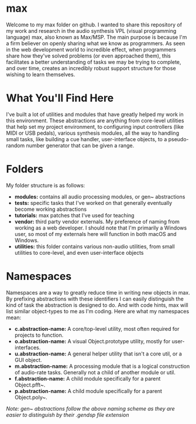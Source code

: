 # max
Welcome to my max folder on github. I wanted to share this repository of my work and research in the audio synthesis VPL (visual programming language) max, also known as Max/MSP. The main purpose is because I'm a firm believer on openly sharing what we know as programmers. As seen in the web development world to incredible effect, when programmers share how they've solved problems (or even approached them), this facilitates a better understanding of tasks we may be trying to complete, and over time, creates an incredibly robust support structure for those wishing to learn themselves.

# What You'll Find Here
I've built a lot of utilities and modules that have greatly helped my work in this environment. These abstractions are anything from core-level utilities that help set my project environment, to configuring input controllers (like MIDI or USB pedals), various synthesis modules, all the way to handling small tasks, like building a cue handler, user-interface objects, to a pseudo-random number generator that can be given a range.

# Folders
My folder structure is as follows: 

- **modules:** contains all audio processing modules, or gen~ abstractions
- **tests:** specific tasks that I've worked on that generally eventually become working abstractions
- **tutorials:** max patches that I've used for teaching
- **vendor:** third party vendor externals. My preference of naming from working as a web developer. I should note that I'm primarily a Windows user, so most of my externals here will function in both macOS and Windows.
- **utilities:** this folder contains various non-audio utilities, from small utilities to core-level, and even user-interface objects

# Namespaces
Namespaces are a way to greatly reduce time in writing new objects in max. By prefixing abstractions with these identifiers I can easily distinguish the kind of task the abstraction is designed to do. And with code hints, max will list similar object-types to me as I'm coding. Here are what my namespaces mean:

- **c.abstraction-name:** A core/top-level utility, most often required for projects to function.
- **o.abstraction-name:** A visual Object.prototype utility, mostly for user-interfaces.
- **u.abstraction-name:** A general helper utility that isn't a core util, or a GUI object.
- **m.abstraction-name:** A processing module that is a logical construction of audio-rate tasks. Generally not a child of another module or util.
- **f.abstraction-name:** A child module specifically for a parent Object.pfft~.
- **p.abstraction-name:** A child module specifically for a parent Object.poly~.

*Note: gen~ abstractions follow the above naming scheme as they are easier to distinguish by their .gendsp file extension*
